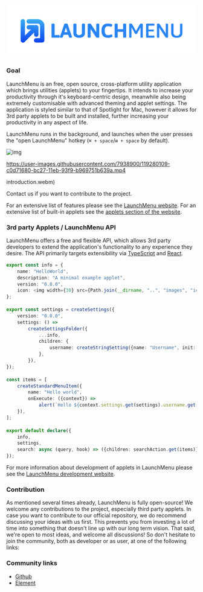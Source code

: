 ![Logo](https://github.com/LaunchMenu/LaunchMenu/raw/master/docs/images/LaunchMenu-Logo.png)

### Goal

LaunchMenu is an free, open source, cross-platform utility application which brings utilities (applets) to your fingertips. It intends to increase your productivity through it's keyboard-centric design, meanwhile also being extremely customisable with advanced theming and applet settings. The application is styled similar to that of Spotlight for Mac, however it allows for 3rd party applets to be built and installed, further increasing your productivity in any aspect of life.

LaunchMenu runs in the background, and launches when the user presses the "open LaunchMenu" hotkey (`⌘ + space`/`⊞ + space` by default).

![img](https://launchmenu.github.io/applets/dictionary/search.png)

https://user-images.githubusercontent.com/7938900/119280109-c0d71680-bc27-11eb-93f9-b969751b639a.mp4

introduction.webm)

Contact us if you want to contribute to the project.

For an extensive list of features please see the [LaunchMenu website](https://launchmenu.github.io/). For an extensive list of built-in applets see the [applets section of the website](https://launchmenu.github.io/#utility-applets).

### 3rd party Applets / LaunchMenu API

LaunchMenu offers a free and flexible API, which allows 3rd party developers to extend the application's functionality to any experience they desire. The API primarily targets extensibility via [TypeScript](https://www.typescriptlang.org/) and [React](https://reactjs.org/).

```ts
export const info = {
    name: "HelloWorld",
    description: "A minimal example applet",
    version: "0.0.0",
    icon: <img width={30} src={Path.join(__dirname, "..", "images", "icon.png")} />,
};

export const settings = createSettings({
    version: "0.0.0",
    settings: () =>
        createSettingsFolder({
            ...info,
            children: {
                username: createStringSetting({name: "Username", init: "Bob"}),
            },
        }),
});

const items = [
    createStandardMenuItem({
        name: "Hello world",
        onExecute: ({context}) =>
            alert(`Hello ${context.settings.get(settings).username.get()}!`),
    }),
];

export default declare({
    info,
    settings,
    search: async (query, hook) => ({children: searchAction.get(items)}),
});
```

For more information about development of applets in LaunchMenu please see the [LaunchMenu development website](https://launchmenu.github.io/developers).

### Contribution

As mentioned several times already, LaunchMenu is fully open-source! We welcome any contributions to the project, especially third party applets. In case you want to contribute to our official repository, we do recommend discussing your ideas with us first. This prevents you from investing a lot of time into something that doesn't line up with our long term vision. That said, we're open to most ideas, and welcome all discussions! So don't hesitate to join the community, both as developer or as user, at one of the following links:

### Community links

-   [Github](https://github.com/LaunchMenu/LaunchMenu/discussions)
-   [Element](https://app.element.io/#/group/+launchmenu:matrix.org)
